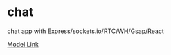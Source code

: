 # chat
chat app with Express/sockets.io/RTC/WH/Gsap/React

[Model Link](https://app.eraser.io/workspace/PmiAV0YeHsUz9RpZOQ4vc)
